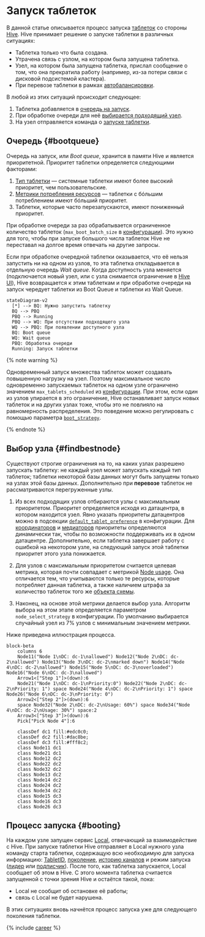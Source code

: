 # Запуск таблеток

В данной статье описывается процесс запуска [таблеток](../concepts/glossary.md#tablet) со стороны [Hive](../concepts/glossary.md#hive). Hive принимает решение о запуске таблетки в различных ситуациях:

* Таблетка только что была создана.
* Утрачена связь с узлом, на котором была запущена таблетка.
* Узел, на котором была запущена таблетка, прислал сообщение о том, что она прекратила работу (например, из-за потери связи с дисковой подсистемой кластера).
* При перевозе таблетки в рамках [автобалансировки](hive.md#autobalancing).

В любой из этих ситуаций происходит следующее:

1. Таблетка добавляется в [очередь на запуск](#bootqueue).
1. При обработке очереди для неё [выбирается подходящий узел](#findbestnode).
1. На  узел отправляется команда о [запуске таблетки](#booting).

## Очередь {#bootqueue}

Очередь на запуск, или *Boot queue*, хранится в памяти Hive и является приоритетной. Приоритет таблетки определяется следующими факторами:

1. [Тип таблетки](../concepts/glossary.md#tablet-types) — системные таблетки имеют более высокий приоритет, чем пользовательские.
1. [Метрики потребления ресурсов](hive.md#resources) — таблетки с бóльшим потреблением имеют бóльший приоритет.
1. Таблетки, которые часто перезапускаются, имеют пониженный приоритет.

При обработке очереди за раз обрабатывается ограниченное количество таблеток (`max_boot_batch_size` в [конфигурации](../reference/configuration/hive_config.md#boot)). Это нужно для того, чтобы при запуске большого числа таблеток Hive не переставал на долгое время отвечать на другие запросы.

Если при обработке очередной таблетки оказывается, что её нельзя запустить ни на одном из узлов, то эта таблетка откладывается в отдельную очередь *Wait queue*. Когда доступность узла меняется (подключается новый узел, или с узла снимается ограничение в [Hive UI](../reference/embedded-ui/hive.md)), Hive возвращается к этим таблеткам и при обработке очереди на запуск чередует таблетки из Boot Queue и таблетки из Wait Queue.

```mermaid
stateDiagram-v2
  [*] --> BQ: Нужно запустить таблетку
  BQ --> PBQ
  PBQ --> Running
  PBQ --> WQ: При отсутствии подходящего узла
  WQ --> PBQ: При появлении доступного узла
  BQ: Boot queue
  WQ: Wait queue
  PBQ: Обработка очереди
  Running: Запуск таблетки
```

{% note warning %}

Одновременный запуск множества таблеток может создавать повышенную нагрузку на узел. Поэтому максимальное число одновременно запускаемых таблеток на одном узле ограничено значением `max_tablets_scheduled` из [конфигурации](../reference/configuration/hive_config.md#boot). При этом, если один из узлов упирается в это ограничение, Hive останавливает запуск новых таблеток и на других узлах тоже, чтобы это не повлияло на равномерность распределения. Это поведение можно регулировать с помощью параметра [`boot_strategy`](../reference/configuration/hive_config.md#boot).

{% endnote %}

## Выбор узла {#findbestnode}

Существуют строгие ограничения на то, на каких узлах разрешено запускать таблетку: не каждый узел может запускать каждый тип таблеток; таблетки некоторой базы данных могут быть запущены только на узлах этой базы данных. Дополнительно при **перевозе** таблеток не рассматриваются перегруженные узлы.

1. Из всех подходящих узлов отбираются узлы с максимальным приоритетом. Приоритет определяется исходя из датацентра, в котором находится узел. Явно указать приоритеты датацентров можно в подсекции [`default_tablet_preference`](../reference/configuration/hive_config.md#boot) в конфигурации. Для [координаторов](../concepts/glossary.md#coordinator) и [медиаторов](../concepts/glossary.md#mediator) приоритеты определяются динамически так, чтобы по возможности поддерживать их в одном датацентре. Дополнительно, если таблетка завершает работу с ошибкой на некотором узле, на следующий запуск этой таблетки приоритет этого узла понижается.

1. Для узлов с максимальным приоритетом считается целевая метрика, которая почти совпадает с метрикой [Node usage](hive.md#node-usage). Она отличается тем, что учитываются только те ресурсы, которые потребляет данная таблетка, а также наличием штрафа за количество таблеток того же [объекта схемы](../concepts/glossary.md#schema-object).

1. Наконец, на основе этой метрики делается выбор узла. Алгоритм выбора на этом этапе определяется параметром `node_select_strategy` в конфигурации. По умолчанию выбирается случайный узел из 7% узлов с минимальным значением метрики.

Ниже приведена иллюстрация процесса.

```mermaid
block-beta
    columns 6
    Node11("Node 1\nDC: dc-1\nallowed") Node12("Node 2\nDC: dc-2\nallowed") Node13("Node 3\nDC: dc-2\nmarked down") Node14("Node 4\nDC: dc-2\nallowed") Node15("Node 5\nDC: dc-3\noverloaded") Node16("Node 6\nDC: dc-3\nallowed")
    Arrow1<["Step 1"]>(down):6
    Node21("Node 1\nDC: dc-1\nPriority:0") Node22("Node 2\nDC: dc-2\nPriority: 1") space Node24("Node 4\nDC: dc-2\nPriority: 1") space Node26("Node 6\nDC: dc-3\nPriority: 0")
    Arrow2<["Step 2"]>(down):6
    space Node32("Node 2\nDC: dc-2\nUsage: 60%") space Node34("Node 4\nDC: dc-2\nUsage: 30%") space:2
    Arrow3<["Step 3"]>(down):6
    Pick["Pick Node 4"]:6

    classDef dc1 fill:#edc0c0;
    classDef dc2 fill:#dac8be;
    classDef dc3 fill:#fff8c2;
    class Node11 dc1
    class Node21 dc1
    class Node12 dc2
    class Node22 dc2
    class Node32 dc2
    class Node13 dc2
    class Node14 dc2
    class Node24 dc2
    class Node34 dc2
    class Node15 dc3
    class Node16 dc3
    class Node26 dc3
```

## Процесс запуска {#booting}

На каждом узле запущен сервис [Local](../concepts/glossary.md#local), отвечающий за взаимодействие с Hive. При запуске таблетки Hive отправляет в Local нужного узла команду старта таблетки, содержащую всю необходимую для запуска информацию: [TabletID](../concepts/glossary.md#tabletid), [поколение](../concepts/glossary.md#tablet-generation), [историю каналов](general-schema.md#history) и режим запуска ([лидер](../concepts/glossary.md#tablet-leader) или [подписчик](../concepts/glossary.md#tablet-follower)). После того, как таблетка запускается, Local сообщает об этом в Hive. С этого момента таблетка считается запущенной с точки зрения Hive и остаётся такой, пока:

* Local не сообщит об остановке её работы;
* связь с Local не будет нарушена.

В этих ситуациях вновь начнётся процесс запуска уже для следующего поколения таблетки.

{% include [career](./_includes/career.md) %}